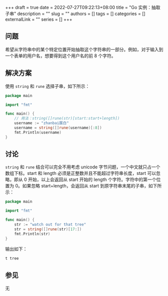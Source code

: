 +++ 
draft = true
date = 2022-07-27T09:22:13+08:00
title = "Go 实例：抽取子串"
description = ""
slug = ""
authors = []
tags = []
categories = []
externalLink = ""
series = []
+++

## 问题

希望从字符串中的某个特定位置开始抽取这个字符串的一部分。例如，对于输入到一个表单的用户名，想要得到这个用户名的前 8 个字符。

## 解决方案

使用 `string` 和 `rune` 选择子串，如下所示：

```go
package main

import "fmt"

func main() {
	// 用法：string([]rune(str)[start:start+length])
	username := "zhanbai展白"
	username = string([]rune(username)[:8])
	fmt.Println(username)
}
```

## 讨论

`string` 和 `rune` 结合可以完全不用考虑 unicode 字节问题，一个中文就只占一个数组下标。start 和 length 必须是正整数并且不能超过字符串长度，start 可以忽略，即从 0 开始，以上会返回从 start 开始的 length 个字符。字符中的第一个位置为 0。如果忽略 start+length，会返回从 start 到原字符串末尾的子串，如下所示：

```go
package main

import "fmt"

func main() {
	str := "watch out for that tree"
	str = string([]rune(str)[17:])
	fmt.Println(str)
}
```

输出如下：

```bash
t tree
```

## 参见

无